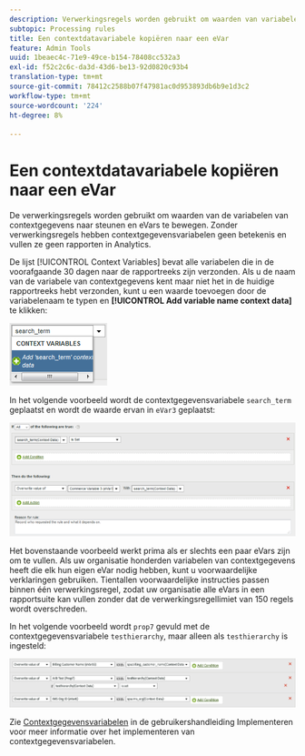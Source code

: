 ```yaml
---
description: Verwerkingsregels worden gebruikt om waarden van variabelen van de Gegevens van de Context naar steunen en eVars te bewegen.
subtopic: Processing rules
title: Een contextdatavariabele kopiëren naar een eVar
feature: Admin Tools
uuid: 1beaec4c-71e9-49ce-b154-78408cc532a3
exl-id: f52c2c6c-da3d-43d6-be13-92d0820c93b4
translation-type: tm+mt
source-git-commit: 78412c2588b07f47981ac0d953893db6b9e1d3c2
workflow-type: tm+mt
source-wordcount: '224'
ht-degree: 8%

---
```


# Een contextdatavariabele kopiëren naar een eVar

De verwerkingsregels worden gebruikt om waarden van de variabelen van contextgegevens naar steunen en eVars te bewegen. Zonder verwerkingsregels hebben contextgegevensvariabelen geen betekenis en vullen ze geen rapporten in Analytics.

De lijst [!UICONTROL Context Variables] bevat alle variabelen die in de voorafgaande 30 dagen naar de rapportreeks zijn verzonden. Als u de naam van de variabele van contextgegevens kent maar niet het in de huidige rapportreeks hebt verzonden, kunt u een waarde toevoegen door de variabelenaam te typen en **[!UICONTROL Add variable name context data]** te klikken:

![Toevoegen](assets/add-context-variable.png)

In het volgende voorbeeld wordt de contextgegevensvariabele `search_term` geplaatst en wordt de waarde ervan in `eVar3` geplaatst:

![Set](assets/set-context-data.png)

Het bovenstaande voorbeeld werkt prima als er slechts een paar eVars zijn om te vullen. Als uw organisatie honderden variabelen van contextgegevens heeft die elk hun eigen eVar nodig hebben, kunt u voorwaardelijke verklaringen gebruiken. Tientallen voorwaardelijke instructies passen binnen één verwerkingsregel, zodat uw organisatie alle eVars in een rapportsuite kan vullen zonder dat de verwerkingsregellimiet van 150 regels wordt overschreden.

In het volgende voorbeeld wordt `prop7` gevuld met de contextgegevensvariabele `testhierarchy`, maar alleen als `testhierarchy` is ingesteld:

![Voorwaardelijk](assets/add-conditional.png)

Zie [Contextgegevensvariabelen](/help/implement/vars/page-vars/contextdata.md) in de gebruikershandleiding Implementeren voor meer informatie over het implementeren van contextgegevensvariabelen.
